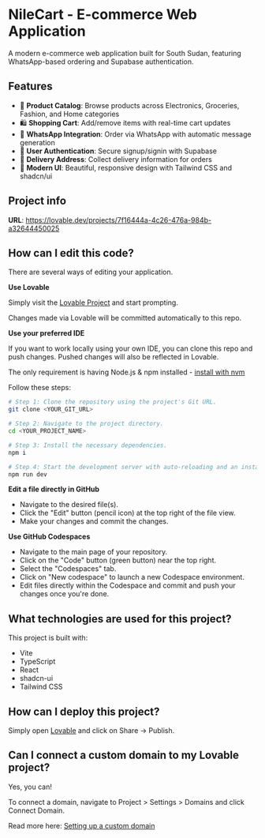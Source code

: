 # NileCart - E-commerce Web Application

A modern e-commerce web application built for South Sudan, featuring WhatsApp-based ordering and Supabase authentication.

## Features

- 🛒 **Product Catalog**: Browse products across Electronics, Groceries, Fashion, and Home categories
- 🛍️ **Shopping Cart**: Add/remove items with real-time cart updates
- 📱 **WhatsApp Integration**: Order via WhatsApp with automatic message generation
- 🔐 **User Authentication**: Secure signup/signin with Supabase
- 📍 **Delivery Address**: Collect delivery information for orders
- 🎨 **Modern UI**: Beautiful, responsive design with Tailwind CSS and shadcn/ui

## Project info

**URL**: https://lovable.dev/projects/7f16444a-4c26-476a-984b-a32644450025

## How can I edit this code?

There are several ways of editing your application.

**Use Lovable**

Simply visit the [Lovable Project](https://lovable.dev/projects/7f16444a-4c26-476a-984b-a32644450025) and start prompting.

Changes made via Lovable will be committed automatically to this repo.

**Use your preferred IDE**

If you want to work locally using your own IDE, you can clone this repo and push changes. Pushed changes will also be reflected in Lovable.

The only requirement is having Node.js & npm installed - [install with nvm](https://github.com/nvm-sh/nvm#installing-and-updating)

Follow these steps:

```sh
# Step 1: Clone the repository using the project's Git URL.
git clone <YOUR_GIT_URL>

# Step 2: Navigate to the project directory.
cd <YOUR_PROJECT_NAME>

# Step 3: Install the necessary dependencies.
npm i

# Step 4: Start the development server with auto-reloading and an instant preview.
npm run dev
```

**Edit a file directly in GitHub**

- Navigate to the desired file(s).
- Click the "Edit" button (pencil icon) at the top right of the file view.
- Make your changes and commit the changes.

**Use GitHub Codespaces**

- Navigate to the main page of your repository.
- Click on the "Code" button (green button) near the top right.
- Select the "Codespaces" tab.
- Click on "New codespace" to launch a new Codespace environment.
- Edit files directly within the Codespace and commit and push your changes once you're done.

## What technologies are used for this project?

This project is built with:

- Vite
- TypeScript
- React
- shadcn-ui
- Tailwind CSS

## How can I deploy this project?

Simply open [Lovable](https://lovable.dev/projects/7f16444a-4c26-476a-984b-a32644450025) and click on Share -> Publish.

## Can I connect a custom domain to my Lovable project?

Yes, you can!

To connect a domain, navigate to Project > Settings > Domains and click Connect Domain.

Read more here: [Setting up a custom domain](https://docs.lovable.dev/features/custom-domain#custom-domain)
